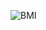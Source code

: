 ![BMI](https://user-images.githubusercontent.com/33172029/103528833-a683e280-4eaa-11eb-9ad1-b8dcc0d9b096.gif)
